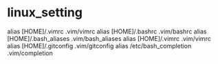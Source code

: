 # linux_setting

alias [HOME]/.vimrc .vim/vimrc 
alias [HOME]/.bashrc .vim/bashrc 
alias [HOME]/.bash_aliases .vim/bash_aliases
alias [HOME]/.vimrc .vim/vimrc
alias [HOME]/.gitconfig .vim/gitconfig
alias /etc/bash_completion .vim/completion
